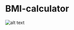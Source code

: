 # BMI-calculator
![alt text](https://camo.githubusercontent.com/c1c2d144f6a9d7a8aebbad16aba77d9f739fdb40/68747470733a2f2f63646e2e6472696262626c652e636f6d2f75736572732f3939373037302f73637265656e73686f74732f353033333638362f6a6f686e7976696e6f5f75706c6f61645f34782e706e67)
